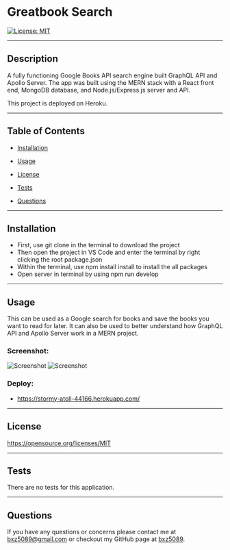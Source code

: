 # Greatbook Search

[![License: MIT](https://img.shields.io/badge/License-MIT-yellow.svg)](https://opensource.org/licenses/MIT)

---

## Description

A fully functioning Google Books API search engine built GraphQL API and Apollo Server. The app was built using the MERN stack with a React front end, MongoDB database, and Node.js/Express.js server and API. 

This project is deployed on Heroku.

---

## Table of Contents

- [Installation](##Installation)

- [Usage](##Usage)

- [License](##License)

- [Tests](##Tests)

- [Questions](##Questions)

---

## Installation

- First, use git clone in the terminal to download the project
- Then open the project in VS Code and enter the terminal by right clicking the root package.json
- Within the terminal, use npm install install to install the all packages
- Open server in terminal by using npm run develop

---

## Usage

This can be used as a Google search for books and save the books you want to read for later. 
It can also be used to better understand how GraphQL API and Apollo Server work in a MERN project. 

### Screenshot:

![Screenshot](portfolio/src/assets/images/ScreenShot1.png)
![Screenshot](portfolio/src/assets/images/ScreenShot2.png)

### Deploy:

- https://stormy-atoll-44166.herokuapp.com/

---

## License

https://opensource.org/licenses/MIT

---

## Tests

There are no tests for this application.

---

## Questions

If you have any questions or concerns please contact me at bxz5089@gmail.com or checkout my GitHub page at [bxz5089](https://github.com/bxz5089/).